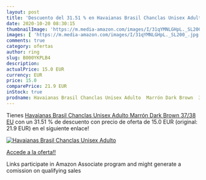 ```yaml
---
layout: post
title: 'Descuento del 31.51 % en Havaianas Brasil Chanclas Unisex Adulto '
date: 2020-10-20 08:30:15
thumbnailImage: 'https://m.media-amazon.com/images/I/31qYMNLGHpL._SL200_.jpg'
images: [ 'https://m.media-amazon.com/images/I/31qYMNLGHpL._SL200_.jpg' ]
comments: true
category: ofertas
author: ring
slug: B000YKPLB4
description:
actualPrice: 15.0 EUR
currency: EUR
price: 15.0
comparePrice: 21.9 EUR
inStock: true
prodname: Havaianas Brasil Chanclas Unisex Adulto  Marrón Dark Brown  37/38 EU
---
```


Tienes [Havaianas Brasil Chanclas Unisex Adulto  Marrón Dark Brown  37/38 EU](https://www.amazon.es/dp/B000YKPLB4/?tag=tolees-21) con un 31.51 % de descuento con precio de oferta de 15.0 EUR (original: 21.9 EUR) en el siguiente enlace!

[![Havaianas Brasil Chanclas Unisex Adulto ](https://m.media-amazon.com/images/I/31qYMNLGHpL._SL200_.jpg)](https://www.amazon.es/dp/B000YKPLB4/?tag=tolees-21)

[Accede a la oferta!!](https://www.amazon.es/dp/B000YKPLB4/?tag=tolees-21)

Links participate in Amazon Associate program and might generate a comission on qualifying sales


